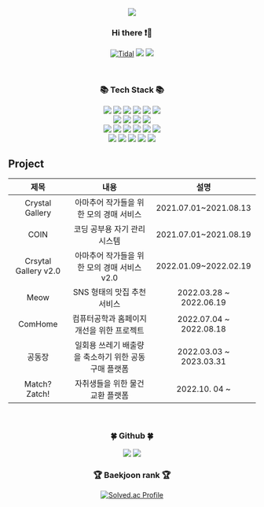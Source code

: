<div>	
	<div align=center>
    <img src="https://capsule-render.vercel.app/api?type=waving&color=auto&height=200&section=header&text=plum-king!&fontSize=90" />	
    
<h3> Hi there ❗👋</h3>
  
  [![Tidal](https://img.shields.io/badge/tistory-000000?style=flat-square&logo=Tidal&logoColor=white)](https://wangcompany.tistory.com/)
<a href="https://blog.naver.com/jeesoo0908" target="_blank"><img src="https://img.shields.io/badge/blog-3DDC84?style=flat-square&logo=Naver&logoColor=white"/></a>
<a href="https://mail.google.com/mail/u/0/#inbox" target="_blank"><img src="https://img.shields.io/badge/email-EA4335?style=flat-square&logo=Gmail&logoColor=white"/></a>
	
  <br>
  
  <h3>📚 Tech Stack 📚</h3>
	<img src="https://img.shields.io/badge/Java-007396?style=flat&logo=Conda-Forge&logoColor=white" />
	<img src="https://img.shields.io/badge/HTML5-E34F26?style=flat&logo=HTML5&logoColor=white" />
	<img src="https://img.shields.io/badge/CSS3-1572B6?style=flat&logo=CSS3&logoColor=white" />
	<img src="https://img.shields.io/badge/JavaScript-F7DF1E?style=flat&logo=JavaScript&logoColor=white" />
  <img src= "http://img.shields.io/badge/-Node.js-333?style=flat-square&logo=Node.js&logoColor=white"/>
  <img src="http://img.shields.io/badge/-Express-000000?style=flat-square&logo=Express&logoColor=white" />
  <br>
	<img src="http://img.shields.io/badge/-Amazon_AWS-232F3E?style=flat-square&logo=AmazonAWS" />
	<img src="http://img.shields.io/badge/-Amazon_EC2-FF9900?style=flat-square" />
	<img src="http://img.shields.io/badge/-Amazon_S3-569A31?style=flat-square" />
	<img src="http://img.shields.io/badge/-Google_Cloud_Platform-34ab53?style=flat-square&logo=GoogleCloud" />
	<br>
	<img src="http://img.shields.io/badge/-Firebase-2C384A?style=flat-square&logo=firebase" />
	<img src="http://img.shields.io/badge/-Django-092E20?style=flat-square&logo=Django" />
	<img src="http://img.shields.io/badge/-Docker-2496ED?style=flat-square" />
	<img src="https://img.shields.io/badge/Linux-FCC624?style=flat&logo=Linux&logoColor=white" />
  <img src="http://img.shields.io/badge/-Spring-6DB33F?style=flat-square&logo=Spring&logoColor=white" />
  <img src="http://img.shields.io/badge/-Spring_Boot-6DB33F?style=flat-square&logo=Spring%20Boot&logoColor=white" />
  	<br>
      <img src="http://img.shields.io/badge/-Python-3776ab?style=flat-square&logo=Python&logoColor=white" />
  <img src="https://img.shields.io/badge/C-00599C?style=flat-square&logo=C&logoColor=white" />
  <img src="http://img.shields.io/badge/-C++-00599c?style=flat-square&logo=C%2B%2B&logoColor=white" />
  <img src="http://img.shields.io/badge/-Git-f05032?style=flat-square&logo=Git&logoColor=white" />
  <img src="http://img.shields.io/badge/-Github-181717?style=flat-square&logo=Github&logoColor=white" />
		<br>
	</div>
	
## Project
	
<div align=center>
		
  |제목|내용|설명|
|:---:|:---:|:---:|
|Crystal Gallery|아마추어 작가들을 위한 모의 경매 서비스|2021.07.01~2021.08.13|
|COIN|코딩 공부용 자기 관리 시스템|2021.07.01~2021.08.19|
|Crsytal Gallery v2.0|아마추어 작가들을 위한 모의 경매 서비스 v2.0|2022.01.09~2022.02.19|
|Meow|SNS 형태의 맛집 추천 서비스|2022.03.28 ~ 2022.06.19|
|ComHome|컴퓨터공학과 홈페이지 개선을 위한 프로젝트|2022.07.04 ~ 2022.08.18|
|공동장|일회용 쓰레기 배출량을 축소하기 위한 공동 구매 플랫폼|2022.03.03 ~ 2023.03.31|
|Match? Zatch!|자취생들을 위한 물건 교환 플랫폼|2022.10. 04 ~ |

</div>
<br>
  
<div align=center>
<h3>🍀 Github 🍀</h3>
<img src="https://github-readme-stats.vercel.app/api/top-langs/?username=plum-king&layout=compact">
<img src="https://github-readme-stats.vercel.app/api?username=plum-king&show_icons=true">
    
<br>

<h3>🏆 Baekjoon rank 🏆</h3>
	
[![Solved.ac Profile](http://mazassumnida.wtf/api/v2/generate_badge?boj=sue5116)](https://solved.ac/sue5116)
  
</div>
</div>
